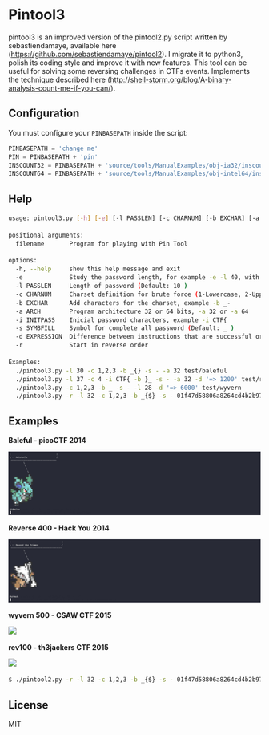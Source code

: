 # Pintool3
pintool3 is an improved version of the pintool2.py script written by sebastiendamaye, available here (https://github.com/sebastiendamaye/pintool2).
I migrate it to python3, polish its coding style and improve it with new features.
This tool can be useful for solving some reversing challenges in CTFs events.
Implements the technique described here (http://shell-storm.org/blog/A-binary-analysis-count-me-if-you-can/). 

## Configuration
You must configure your `PINBASEPATH` inside the script:
```python
PINBASEPATH = 'change me'
PIN = PINBASEPATH + 'pin'
INSCOUNT32 = PINBASEPATH + 'source/tools/ManualExamples/obj-ia32/inscount0.so'
INSCOUNT64 = PINBASEPATH + 'source/tools/ManualExamples/obj-intel64/inscount0.so'
```

## Help
```sh
usage: pintool3.py [-h] [-e] [-l PASSLEN] [-c CHARNUM] [-b EXCHAR] [-a ARCH] [-i INITPASS] [-s SYMBFILL] [-d EXPRESSION] [-r] filename

positional arguments:
  filename       Program for playing with Pin Tool

options:
  -h, --help     show this help message and exit
  -e             Study the password length, for example -e -l 40, with 40 characters
  -l PASSLEN     Length of password (Default: 10 )
  -c CHARNUM     Charset definition for brute force (1-Lowercase, 2-Uppecase, 3-Numbers, 4-Hexadecimal, 5-Punctuation, 6-All)
  -b EXCHAR      Add characters for the charset, example -b _-
  -a ARCH        Program architecture 32 or 64 bits, -a 32 or -a 64
  -i INITPASS    Inicial password characters, example -i CTF{
  -s SYMBFILL    Symbol for complete all password (Default: _ )
  -d EXPRESSION  Difference between instructions that are successful or not (Default: != 0, example -d '== -12', -d '=> 900', -d '<= 17' or -d '!= 32')
  -r             Start in reverse order

Examples:
  ./pintool3.py -l 30 -c 1,2,3 -b _{} -s - -a 32 test/baleful
  ./pintool3.py -l 37 -c 4 -i CTF{ -b }_ -s - -a 32 -d '=> 1200' test/reverse400
  ./pintool3.py -c 1,2,3 -b _ -s - -l 28 -d '=> 6000' test/wyvern
  ./pintool3.py -r -l 32 -c 1,2,3 -b _{$} -s - 01f47d58806a8264cd4b2b97b9dabb4a
```

## Examples
**Baleful - picoCTF 2014**

![](baleful.gif)

**Reverse 400 - Hack You 2014**

![](reverse400.gif)

**wyvern 500 - CSAW CTF 2015**

![](wyvern.gif)

**rev100 - th3jackers CTF 2015**

![](rev100.gif)
```sh
$ ./pintool2.py -r -l 32 -c 1,2,3 -b _{$} -s - 01f47d58806a8264cd4b2b97b9dabb4a
```

License
----

MIT